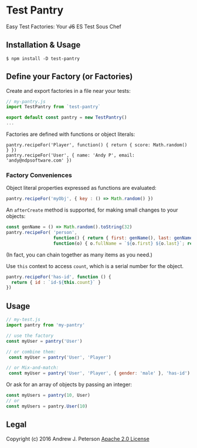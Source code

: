 # Test Pantry
Easy Test Factories: Your <del>JS</del> ES Test Sous Chef 

## Installation & Usage

`$ npm install -D test-pantry`

## Define your Factory (or Factories)

Create and export factories in a file near your tests:
 
```javascript
// my-pantry.js
import TestPantry from `test-pantry`

export default const pantry = new TestPantry()
...
```

Factories are defined with functions or object literals:

```
pantry.recipeFor('Player', function() { return { score: Math.random() } })
pantry.recipeFor('User', { name: 'Andy P', email: 'andy@ndpsoftware.com' })
```

### Factory Conveniences

Object literal properties expressed as functions are evaluated:

```javascript
pantry.recipeFor('myObj', { key : () => Math.random() })
```

An `afterCreate` method is supported, for making small changes to your objects:

```javascript
const genName = () => Math.random().toString(32)
pantry.recipeFor( 'person',
                  function() { return { first: genName(), last: genName() } },
                  function(o) { o.fullName = `${o.first} ${o.last}`; return o })
```                 
(In fact, you can chain together as many items as you need.)

Use `this` context to access `count`, which is a serial number for the object.

```javascript
pantry.recipeFor('has-id', function () {
  return { id : `id-${this.count}` }
})
```

## Usage

```javascript
// my-test.js
import pantry from 'my-pantry'

// use the factory
const myUser = pantry('User')

// or combine them:
 const myUser = pantry('User', 'Player')

// or Mix-and-match:
 const myUser = pantry('User', 'Player', { gender: 'male' }, 'has-id')
```
Or ask for an array of objects by passing an integer:
```javascript
const myUsers = pantry(10, User)
// or
const myUsers = pantry.User(10)
```


## Legal

Copyright (c) 2016 Andrew J. Peterson
[Apache 2.0 License](https://github.com/ndp/test-pantry/raw/master/LICENSE)
